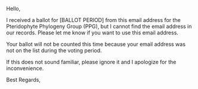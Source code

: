 Hello,

I received a ballot for [BALLOT PERIOD] from this email address for the Pteridophyte Phylogeny Group (PPG), but I cannot find the email address in our records. Please let me know if you want to use this email address.

Your ballot will not be counted this time because your email address was not on the list during the voting period.

If this does not sound familiar, please ignore it and I apologize for the inconvenience.

Best Regards,